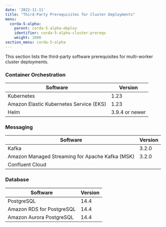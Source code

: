```yaml
---
date: '2022-11-11'
title: "Third-Party Prerequisites for Cluster Deployments"
menu:
  corda-5-alpha:
    parent: corda-5-alpha-deploy
    identifier: corda-5-alpha-cluster-prereqs
    weight: 1000
section_menu: corda-5-alpha
---
```


This section lists the third-party software prerequisites for multi-worker cluster deployments. <!--For information about the prerequisites for local deployment with the [CorDapp Standard Development Environment (CSDE)](../cordapp-standard-development-environment/csde.html), see [Third-Party Prerequisites for the CSDE](../getting-started/prerequisites.html).-->

### Container Orchestration

| Software                                | Version           |
|-----------------------------------------|-------------------|
| Kubernetes                              | 1.23              |
| Amazon Elastic Kubernetes Service (EKS) | 1.23              |
| Helm                                    | 3.9.4 or newer    |

### Messaging

| Software                                        | Version |
|-------------------------------------------------|---------|
| Kafka                                           | 3.2.0   |
| Amazon Managed Streaming for Apache Kafka (MSK) | 3.2.0   |
| Confluent Cloud                                 |         |

### Database

| Software                  | Version |
|---------------------------|---------|
| PostgreSQL                | 14.4    |
| Amazon RDS for PostgreSQL | 14.4    |
| Amazon Aurora PostgreSQL  | 14.4    |

<!--## Minimum Resource Requirements

Corda 5 cluster deployments have the following minimum requirements:

| Software   | Requirements |
|------------|--------------|
| Kubernetes |              |
| Kafka      |              |
| PostgreSQL |              |
-->
